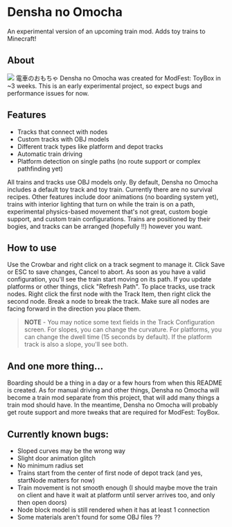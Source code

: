 # Densha no Omocha

An experimental version of an upcoming train mod. Adds toy trains to Minecraft!

## About
<img src="https://raw.githubusercontent.com/ModFest/art/refs/heads/v2/badge/svg/toybox/compact.svg">
電車のおもちゃ Densha no Omocha was created for ModFest: ToyBox in ~3 weeks. This is an early experimental project, so expect bugs and performance issues for now.

## Features
- Tracks that connect with nodes
- Custom tracks with OBJ models
- Different track types like platform and depot tracks
- Automatic train driving
- Platform detection on single paths (no route support or complex pathfinding yet)

All trains and tracks use OBJ models only. By default, Densha no Omocha includes a default toy track and toy train. Currently there are no survival recipes.
Other features include door animations (no boarding system yet), trains with interior lighting that turn on while the train is on a path, experimental physics-based movement that's not great, custom bogie support, and custom train configurations.
Trains are positioned by their bogies, and tracks can be arranged (hopefully !!) however you want.

## How to use
Use the Crowbar and right click on a track segment to manage it. Click Save or ESC to save changes, Cancel to abort. As soon as you have a valid configuration, you'll see the train start moving on its path. If you update platforms or other things, click "Refresh Path".
To place tracks, use track nodes. Right click the first node with the Track Item, then right click the second node. Break a node to break the track. Make sure all nodes are facing forward in the direction you place them.

> **NOTE** - You may notice some text fields in the Track Configuration screen. For slopes, you can change the curvature. For platforms, you can change the dwell time (15 seconds by default). If the platform track is also a slope, you'll see both.

## And one more thing...
Boarding should be a thing in a day or a few hours from when this README is created. As for manual driving and other things, Densha no Omocha will become a train mod separate from this project, that will add many things a train mod should have. In the meantime, Densha no Omocha will probably get route support and more tweaks that are required for ModFest: ToyBox.

## Currently known bugs:
- Sloped curves may be the wrong way
- Slight door animation glitch
- No minimum radius set
- Trains start from the center of first node of depot track (and yes, startNode matters for now)
- Train movement is not smooth enough (I should maybe move the train on client and have it wait at platform until server arrives too, and only then open doors)
- Node block model is still rendered when it has at least 1 connection
- Some materials aren't found for some OBJ files ??
